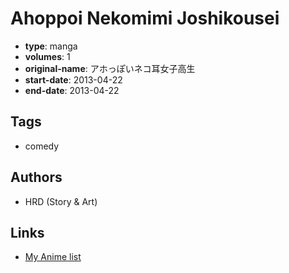 # Ahoppoi Nekomimi Joshikousei

-   **type**: manga
-   **volumes**: 1
-   **original-name**: アホっぽいネコ耳女子高生
-   **start-date**: 2013-04-22
-   **end-date**: 2013-04-22

## Tags

-   comedy

## Authors

-   HRD (Story & Art)

## Links

-   [My Anime list](https://myanimelist.net/manga/84801/Ahoppoi_Nekomimi_Joshikousei)
